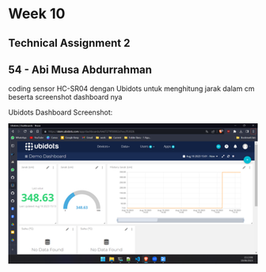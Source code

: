 # Week 10

## Technical Assignment 2
## 54 - Abi Musa Abdurrahman

coding sensor HC-SR04 dengan Ubidots untuk menghitung jarak dalam cm beserta screenshot dashboard nya

Ubidots Dashboard Screenshot: 

![dashboard](https://github.com/GaJe48/technical-assignment-week-10-ABI-MUSA-ABDURRAHMAN/blob/master/ubidots-dashboard-jarak.png)